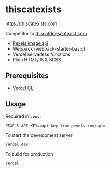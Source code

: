 
# thiscatexists
https://thiscatexists.com

Competitor to [thiscatdoesnotexist.com](http://thiscatdoesnotexist.com/)

- [Pexels image api](https://www.pexels.com/api/)
- Webpack (webpack-starter-basic)
- Vercel serverless functions
- Plain HTML/JS & SCSS.

## Prerequisites
 - [Vercel CLI](https://vercel.com/docs/cli)

## Usage
Required in `.env`: 
```dotenv
PEXELS_API_KEY=<api key from pexels.com/api>
```

To start the development server

```sh
vercel dev
```

To build for production

```sh
vercel
```
